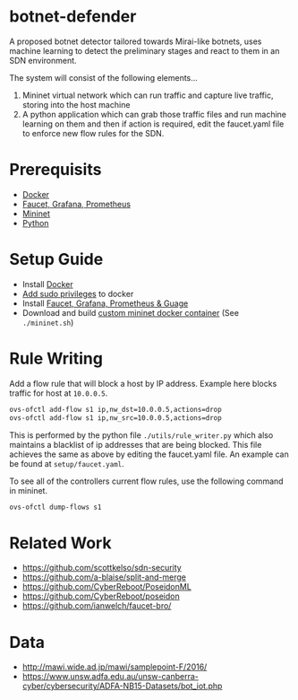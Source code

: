 # botnet-defender
A proposed botnet detector tailored towards Mirai-like botnets, uses machine learning to detect the preliminary stages and react to them in an SDN environment.

The system will consist of the following elements...
1. Mininet virtual network which can run traffic and capture live traffic, storing into the host machine
2. A python application which can grab those traffic files and run machine learning on them and then if action is required, edit the faucet.yaml file to enforce new flow rules for the SDN.

# Prerequisits
* [Docker](https://docs.docker.com/install/linux/docker-ce/ubuntu/#install-docker-ce-1)
* [Faucet, Grafana, Prometheus](https://faucet.readthedocs.io/en/latest/tutorials/first_time.html)
* [Mininet](http://mininet.org)
* [Python](https://www.python.org/)

# Setup Guide
* Install [Docker](https://docs.docker.com/install/linux/docker-ce/ubuntu/#install-docker-ce-1)
* [Add sudo privileges](https://docs.docker.com/install/linux/linux-postinstall/#manage-docker-as-a-non-root-user) to docker
* Install [Faucet, Grafana, Prometheus & Guage](https://faucet.readthedocs.io/en/latest/tutorials/first_time.html)
* Download and build [custom mininet docker container](https://github.com/scottkelso/docker-mininet)
(See `./mininet.sh`)

# Rule Writing
Add a flow rule that will block a host by IP address.  Example here blocks traffic for host at `10.0.0.5`.
```bash
ovs-ofctl add-flow s1 ip,nw_dst=10.0.0.5,actions=drop
ovs-ofctl add-flow s1 ip,nw_src=10.0.0.5,actions=drop
```

This is performed by the python file `./utils/rule_writer.py` which also maintains a blacklist of ip addresses that are being blocked.  This file achieves the same as above by editing the faucet.yaml file.  An example can be found at `setup/faucet.yaml`.

To see all of the controllers current flow rules, use the following command in mininet.
```bash
ovs-ofctl dump-flows s1
```

# Related Work
* https://github.com/scottkelso/sdn-security
* https://github.com/a-blaise/split-and-merge
* https://github.com/CyberReboot/PoseidonML
* https://github.com/CyberReboot/poseidon
* https://github.com/ianwelch/faucet-bro/

# Data
* http://mawi.wide.ad.jp/mawi/samplepoint-F/2016/
* https://www.unsw.adfa.edu.au/unsw-canberra-cyber/cybersecurity/ADFA-NB15-Datasets/bot_iot.php
